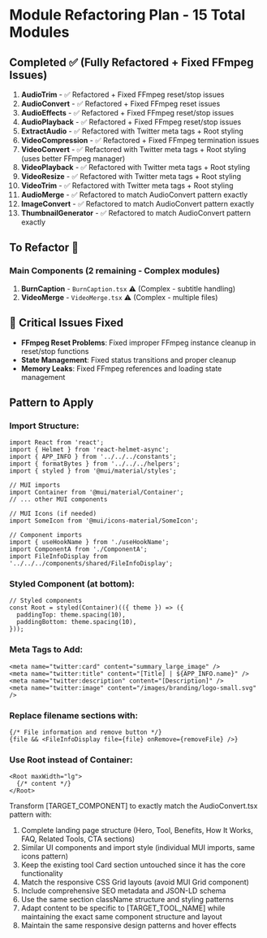 # Module Refactoring Plan - 15 Total Modules

## Completed ✅ (Fully Refactored + Fixed FFmpeg Issues)
1. **AudioTrim** - ✅ Refactored + Fixed FFmpeg reset/stop issues
2. **AudioConvert** - ✅ Refactored + Fixed FFmpeg reset issues  
3. **AudioEffects** - ✅ Refactored + Fixed FFmpeg reset/stop issues
4. **AudioPlayback** - ✅ Refactored + Fixed FFmpeg reset/stop issues
5. **ExtractAudio** - ✅ Refactored with Twitter meta tags + Root styling
6. **VideoCompression** - ✅ Refactored + Fixed FFmpeg termination issues
7. **VideoConvert** - ✅ Refactored with Twitter meta tags + Root styling (uses better FFmpeg manager)
8. **VideoPlayback** - ✅ Refactored with Twitter meta tags + Root styling
9. **VideoResize** - ✅ Refactored with Twitter meta tags + Root styling  
10. **VideoTrim** - ✅ Refactored with Twitter meta tags + Root styling
11. **AudioMerge** - ✅ Refactored to match AudioConvert pattern exactly
12. **ImageConvert** - ✅ Refactored to match AudioConvert pattern exactly
13. **ThumbnailGenerator** - ✅ Refactored to match AudioConvert pattern exactly

## To Refactor 🔄

### Main Components (2 remaining - Complex modules)
1. **BurnCaption** - `BurnCaption.tsx` ⚠️ (Complex - subtitle handling)
2. **VideoMerge** - `VideoMerge.tsx` ⚠️ (Complex - multiple files)

## 🔧 Critical Issues Fixed
- **FFmpeg Reset Problems**: Fixed improper FFmpeg instance cleanup in reset/stop functions
- **State Management**: Fixed status transitions and proper cleanup
- **Memory Leaks**: Fixed FFmpeg references and loading state management

## Pattern to Apply

### Import Structure:
```tsx
import React from 'react';
import { Helmet } from 'react-helmet-async';
import { APP_INFO } from '../../../constants';
import { formatBytes } from '../../../helpers';
import { styled } from '@mui/material/styles';

// MUI imports
import Container from '@mui/material/Container';
// ... other MUI components

// MUI Icons (if needed)
import SomeIcon from '@mui/icons-material/SomeIcon';

// Component imports
import { useHookName } from './useHookName';
import ComponentA from './ComponentA';
import FileInfoDisplay from '../../../components/shared/FileInfoDisplay';
```

### Styled Component (at bottom):
```tsx
// Styled components
const Root = styled(Container)(({ theme }) => ({
  paddingTop: theme.spacing(10),
  paddingBottom: theme.spacing(10),
}));
```

### Meta Tags to Add:
```tsx
<meta name="twitter:card" content="summary_large_image" />
<meta name="twitter:title" content="[Title] | ${APP_INFO.name}" />
<meta name="twitter:description" content="[Description]" />
<meta name="twitter:image" content="/images/branding/logo-small.svg" />
```

### Replace filename sections with:
```tsx
{/* File information and remove button */}
{file && <FileInfoDisplay file={file} onRemove={removeFile} />}
```

### Use Root instead of Container:
```tsx
<Root maxWidth="lg">
  {/* content */}
</Root>
```



Transform [TARGET_COMPONENT] to exactly match the AudioConvert.tsx pattern with:
1. Complete landing page structure (Hero, Tool, Benefits, How It Works, FAQ, Related Tools, CTA sections)
2. Similar UI components and import style (individual MUI imports, same icons pattern)
3. Keep the existing tool Card section untouched since it has the core functionality
4. Match the responsive CSS Grid layouts (avoid MUI Grid component)
5. Include comprehensive SEO metadata and JSON-LD schema
6. Use the same section className structure and styling patterns
7. Adapt content to be specific to [TARGET_TOOL_NAME] while maintaining the exact same component structure and layout
8. Maintain the same responsive design patterns and hover effects